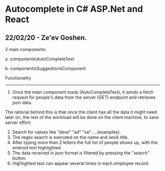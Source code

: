 # Autocomplete in C# ASP.Net and React
 
22/02/20 - Ze'ev Goshen.
-------------------------------------------------------------

2 main components:

a. components\AutoCompleteText

b. components\SuggestionsComponent


Functionality
*************
1) Once the main component loads (AutoCompleteText), it sends a
fetch request for people's data from the server (GET) endpoint and retrieves json data.

The rational behind this is that once the client has all the data it might need
later on, the rest of the workload will be done on the client machine, to save
server effort.

2) Search for values like "deve" "ad" "se".....(examples).
3) The regex search is executed on the name and work title.
4) After typing more than 2 letters the full list of people shows up, with the entered text highlighted.
5) The data received in json format is filtered by pressing the "search" button.
6) Highlighted text can appear several times in each employee record.


